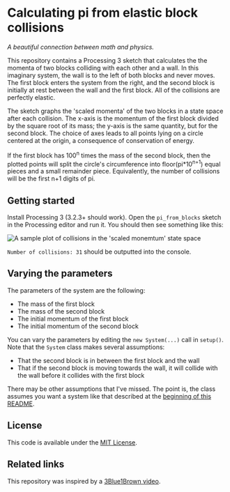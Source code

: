 # Calculating pi from elastic block collisions

*A beautiful connection between math and physics.*

This repository contains a Processing 3 sketch that calculates the the momenta
of two blocks colliding with each other and a wall. In this imaginary system,
the wall is to the left of both blocks and never moves. The first block enters
the system from the right, and the second block is initially at rest between
the wall and the first block. All of the collisions are perfectly elastic.

The sketch graphs the 'scaled momenta' of the two blocks in a state space after
each collision. The x-axis is the momentum of the first block divided by the
square root of its mass; the y-axis is the same quantity, but for the second
block. The choice of axes leads to all points lying on a circle centered at the
origin, a consequence of conservation of energy.

If the first block has 100<sup>n</sup> times the mass of the second block, then
the plotted points will split the circle's circumference into
floor(pi*10<sup>n+1</sup>) equal pieces and a small remainder piece.
Equivalently, the number of collisions will be the first n+1 digits of pi.

## Getting started

Install Processing 3 (3.2.3+ should work). Open the `pi_from_blocks` sketch in
the Processing editor and run it. You should then see something like this:

![A sample plot of collisions in the 'scaled monemtum' state
space](docs/img/example-plot.jpg)

`Number of collisions: 31` should be outputted into the console.

## Varying the parameters

The parameters of the system are the following:

* The mass of the first block
* The mass of the second block
* The initial momentum of the first block
* The initial momentum of the second block

You can vary the parameters by editing the `new System(...)` call in `setup()`.
Note that the `System` class makes several assumptions:

* That the second block is in between the first block and the wall
* That if the second block is moving towards the wall, it will collide with the
  wall before it collides with the first block

There may be other assumptions that I've missed. The point is, the class
assumes you want a system like that described at the [beginning of this
README](#calculating-pi-from-elastic-block-collisions).

## License

This code is available under the [MIT License](LICENSE).

## Related links

This repository was inspired by a [3Blue1Brown
video](https://www.youtube.com/watch?v=HEfHFsfGXjs&t=3s).
